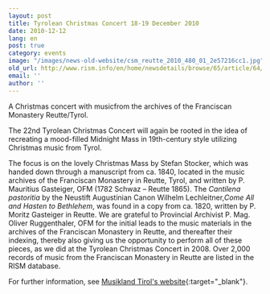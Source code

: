 ```yaml
---
layout: post
title: Tyrolean Christmas Concert 18-19 December 2010
date: 2010-12-12
lang: en
post: true
category: events
image: "/images/news-old-website/csm_reutte_2010_480_01_2e57216cc1.jpg"
old_url: http://www.rism.info/en/home/newsdetails/browse/65/article/64/tyrolean-christmas-concert-18-19-december-2010.html
email: ''
author: ''
---
```


A Christmas concert with musicfrom the archives of the Franciscan Monastery Reutte/Tyrol.

The 22nd Tyrolean Christmas Concert will again be rooted in the idea of recreating a mood-filled Midnight Mass in 19th-century style utilizing Christmas music from Tyrol.

The focus is on the lovely Christmas Mass by Stefan Stocker, which was handed down through a manuscript from ca. 1840, located in the music archives of the Franciscan Monastery in Reutte, Tyrol, and written by P. Mauritius Gasteiger, OFM (1782 Schwaz – Reutte 1865). The _Cantilena pastoritia_ by the Neustift Augustinian Canon Wilhelm Lechleitner,_Come All and Hasten to Bethlehem_, was found in a copy from ca. 1820, written by P. Moritz Gasteiger in Reutte. We are grateful to Provincial Archivist P. Mag. Oliver Ruggenthaler, OFM for the initial leads to the music materials in the archives of the Franciscan Monastery in Reutte, and thereafter their indexing, thereby also giving us the opportunity to perform all of these pieces, as we did at the Tyrolean Christmas Concert in 2008. Over 2,000 records of music from the Franciscan Monastery in Reutte are listed in the RISM database.

For further information, see [Musikland Tirol's website](http://www.musikland-tirol.at){:target="_blank"}.
